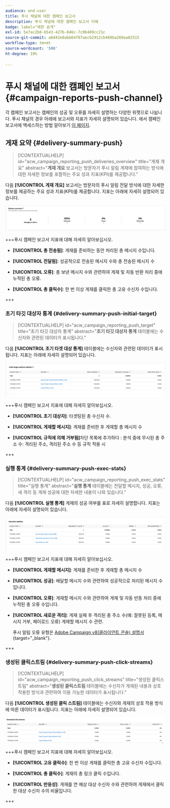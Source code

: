 ```yaml
---
audience: end-user
title: 푸시 채널에 대한 캠페인 보고서
description: 푸시 채널에 대한 캠페인 보고서 이해
badge: label="제한 공개"
exl-id: 5e7ac2b8-b543-427b-846c-7c0b489cc21c
source-git-commit: a6d42e0abb64f87aecb2912cb469ba269aa02515
workflow-type: tm+mt
source-wordcount: '500'
ht-degree: 19%

---
```


# 푸시 채널에 대한 캠페인 보고서 {#campaign-reports-push-channel}

각 캠페인 보고서는 캠페인의 성공 및 오류를 자세히 설명하는 다양한 위젯으로 나뉩니다. 푸시 채널의 경우 아래에 보고서와 지표가 자세히 설명되어 있습니다. 에서 캠페인 보고서에 액세스하는 방법 알아보기 [이 페이지](campaign-reports.md).

## 게재 요약 {#delivery-summary-push}

>[!CONTEXTUALHELP]
>id="acw_campaign_reporting_push_deliveries_overview"
>title="게재 개요"
>abstract="**게재 개요** 보고서는 방문자가 푸시 알림 게재에 참여하는 방식에 대한 자세한 정보를 포함하는 주요 성과 지표(KPI)를 제공합니다."

다음 **[!UICONTROL 게재 개요]** 보고서는 방문자의 푸시 알림 전달 방식에 대한 자세한 정보를 제공하는 주요 성과 지표(KPI)를 제공합니다. 지표는 아래에 자세히 설명되어 있습니다.

![](assets/campaign-reporting-push-summary.png)


+++푸시 캠페인 보고서 지표에 대해 자세히 알아보십시오.

* **[!UICONTROL 총 전송됨]**: 게재를 준비하는 동안 처리된 총 메시지 수입니다.

* **[!UICONTROL 전달됨]**: 성공적으로 전송된 메시지 수와 총 전송된 메시지 수

* **[!UICONTROL 오류]**: 총 보낸 메시지 수와 관련하여 게재 및 자동 반환 처리 중에 누적된 총 오류.

* **[!UICONTROL 총 클릭수]**: 한 번 이상 게재를 클릭한 총 고유 수신자 수입니다.

+++

### 초기 타깃 대상자 통계 {#delivery-summary-push-initial-target}


>[!CONTEXTUALHELP]
>id="acw_campaign_reporting_push_target"
>title="초기 타깃 대상자 통계"
>abstract="**초기 타깃 대상자 통계** 테이블에는 수신자와 관련된 데이터가 표시됩니다."

다음 **[!UICONTROL 초기 타겟 대상 통계]** 테이블에는 수신자와 관련된 데이터가 표시됩니다. 지표는 아래에 자세히 설명되어 있습니다.

![](assets/campaign-reporting-push-target.png)


+++푸시 캠페인 보고서 지표에 대해 자세히 알아보십시오.

* **[!UICONTROL 초기 대상자]**: 타겟팅된 총 수신자 수.

* **[!UICONTROL 게재할 메시지]**: 게재를 준비한 후 게재할 총 메시지 수

* **[!UICONTROL 규칙에 의해 거부됨]**&#x200B;차단 목록에 추가하다 : 분석 중에 무시된 총 주소 수: 격리된 주소, 격리된 주소 수 등 규칙 적용 시

+++

### 실행 통계 {#delivery-summary-push-exec-stats}

>[!CONTEXTUALHELP]
>id="acw_campaign_reporting_push_exec_stats"
>title="실행 통계"
>abstract="**실행 통계** 테이블에는 전달할 메시지, 성공, 오류, 새 격리 등 게재 성공에 대한 자세한 내용이 나와 있습니다."

다음 **[!UICONTROL 실행 통계]** 게재의 성공 여부를 표로 자세히 설명합니다. 지표는 아래에 자세히 설명되어 있습니다.

![](assets/campaign-reporting-push-exec.png)


+++푸시 캠페인 보고서 지표에 대해 자세히 알아보십시오.

* **[!UICONTROL 게재할 메시지]**: 게재를 준비한 후 게재할 총 메시지 수

* **[!UICONTROL 성공]**: 배달할 메시지 수와 관련하여 성공적으로 처리된 메시지 수입니다.

* **[!UICONTROL 오류]**: 게재할 메시지 수와 관련하여 게재 및 자동 반동 처리 중에 누적된 총 오류 수입니다.

* **[!UICONTROL 새로운 격리]**: 게재 실패 후 격리된 총 주소 수(예: 잘못된 등록, 메시지 거부, 페이로드 오류) 게재할 메시지 수 관련.

  푸시 알림 오류 유형은 [Adobe Campaign v8(클라이언트 콘솔) 설명서](https://experienceleague.adobe.com/docs/campaign/campaign-v8/send/failures/delivery-failures.html#push-error-types){target="_blank"}.

+++

### 생성된 클릭스트림 {#delivery-summary-push-click-streams}

>[!CONTEXTUALHELP]
>id="acw_campaign_reporting_push_click_streams"
>title="생성된 클릭스트림"
>abstract="**생성된 클릭스트림** 테이블에는 수신자가 게재된 내용과 상호 작용한 방식과 관련하여 이용 가능한 데이터가 표시됩니다."

다음 **[!UICONTROL 생성된 클릭 스트림]** 테이블에는 수신자와 게재의 상호 작용 방식에 따른 데이터가 표시됩니다. 지표는 아래에 자세히 설명되어 있습니다.

![](assets/campaign-reporting-push-clicks.png)

+++푸시 캠페인 보고서 지표에 대해 자세히 알아보십시오.

* **[!UICONTROL 고유 클릭수]**: 한 번 이상 게재를 클릭한 총 고유 수신자 수입니다.

* **[!UICONTROL 총 클릭수]**: 게재의 총 링크 클릭 수입니다.

* **[!UICONTROL 반응성]**: 게재를 연 예상 대상 수신자 수와 관련하여 게재에서 클릭한 대상 수신자 수의 비율입니다.

+++

